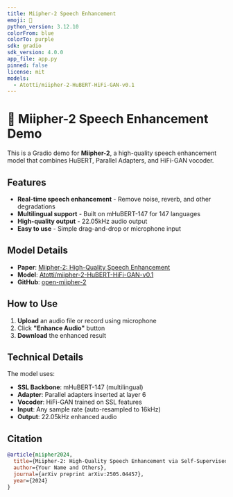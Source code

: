 ```yaml
---
title: Miipher-2 Speech Enhancement
emoji: 🎤
python_version: 3.12.10
colorFrom: blue
colorTo: purple
sdk: gradio
sdk_version: 4.0.0
app_file: app.py
pinned: false
license: mit
models:
  - Atotti/miipher-2-HuBERT-HiFi-GAN-v0.1
---
```


# 🎤 Miipher-2 Speech Enhancement Demo

This is a Gradio demo for **Miipher-2**, a high-quality speech enhancement model that combines HuBERT, Parallel Adapters, and HiFi-GAN vocoder.

## Features

- **Real-time speech enhancement** - Remove noise, reverb, and other degradations
- **Multilingual support** - Built on mHuBERT-147 for 147 languages
- **High-quality output** - 22.05kHz audio output
- **Easy to use** - Simple drag-and-drop or microphone input

## Model Details

- **Paper**: [Miipher-2: High-Quality Speech Enhancement](https://arxiv.org/abs/2505.04457)
- **Model**: [Atotti/miipher-2-HuBERT-HiFi-GAN-v0.1](https://huggingface.co/Atotti/miipher-2-HuBERT-HiFi-GAN-v0.1)
- **GitHub**: [open-miipher-2](https://github.com/your-repo/open-miipher-2)

## How to Use

1. **Upload** an audio file or record using microphone
2. Click **"Enhance Audio"** button
3. **Download** the enhanced result

## Technical Details

The model uses:
- **SSL Backbone**: mHuBERT-147 (multilingual)
- **Adapter**: Parallel adapters inserted at layer 6
- **Vocoder**: HiFi-GAN trained on SSL features
- **Input**: Any sample rate (auto-resampled to 16kHz)
- **Output**: 22.05kHz enhanced audio

## Citation

```bibtex
@article{miipher2024,
  title={Miipher-2: High-Quality Speech Enhancement via Self-Supervised Learning},
  author={Your Name and Others},
  journal={arXiv preprint arXiv:2505.04457},
  year={2024}
}
```
